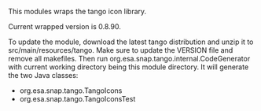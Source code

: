 This modules wraps the tango icon library.

Current wrapped version is 0.8.90.

To update the module, download the latest tango distribution and unzip it to src/main/resources/tango. 
Make sure to update the VERSION file and remove all makefiles. Then run org.esa.snap.tango.internal.CodeGenerator 
with current working directory being this module directory. It will generate the two Java classes:

* org.esa.snap.tango.TangoIcons
* org.esa.snap.tango.TangoIconsTest